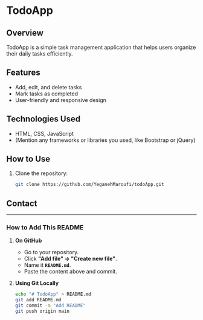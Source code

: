 # TodoApp

## Overview

TodoApp is a simple task management application that helps users organize their daily tasks efficiently.

## Features

- Add, edit, and delete tasks
- Mark tasks as completed
- User-friendly and responsive design

## Technologies Used

- HTML, CSS, JavaScript
- (Mention any frameworks or libraries you used, like Bootstrap or jQuery)

## How to Use

1. Clone the repository:
   ```sh
   git clone https://github.com/YeganehMaroufi/todoApp.git
   ```

## Contact

---

### How to Add This README

1. **On GitHub**

   - Go to your repository.
   - Click **"Add file" → "Create new file"**.
   - Name it **`README.md`**.
   - Paste the content above and commit.

2. **Using Git Locally**
   ```sh
   echo "# TodoApp" > README.md
   git add README.md
   git commit -m "Add README"
   git push origin main
   ```
